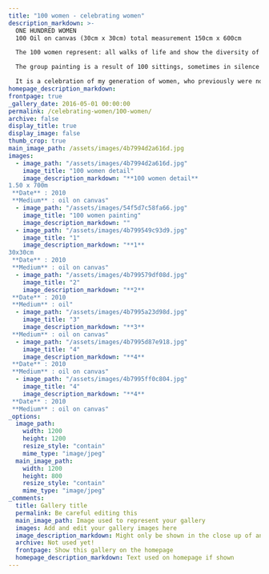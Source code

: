 ```yaml
---
title: "100 women - celebrating women"
description_markdown: >-
  ONE HUNDRED WOMEN
  100 Oil on canvas (30cm x 30cm) total measurement 150cm x 600cm

  The 100 women represent: all walks of life and show the diversity of Oxford, a city that draws people from all over the world.

  The group painting is a result of 100 sittings, sometimes in silence and sometimes involving an exchange of ideas, stories, family histories, tragedies and celebrations. Their stories are as diverse as their faces. There is no social hierarchy. Each is equal, each given her  own space and painted in black and white. In this one collective painting all our lifes’ journeys have come together.

  It is a celebration of my generation of women, who previously were not celebrated outside their domestic roles, and a recognition of the choices we have each made in our lives, careers and the place we live. 10 of the 100 women have experienced breast cancer.
homepage_description_markdown: 
frontpage: true
_gallery_date: 2016-05-01 00:00:00
permalink: /celebrating-women/100-women/
archive: false
display_title: true
display_image: false
thumb_crop: true
main_image_path: /assets/images/4b7994d2a616d.jpg
images:
  - image_path: "/assets/images/4b7994d2a616d.jpg"
    image_title: "100 women detail"
    image_description_markdown: "**100 women detail**  
1.50 x 700m  
 **Date** : 2010  
 **Medium** : oil on canvas"
  - image_path: "/assets/images/54f5d7c58fa66.jpg"
    image_title: "100 women painting"
    image_description_markdown: ""
  - image_path: "/assets/images/4b799549c93d9.jpg"
    image_title: "1"
    image_description_markdown: "**1**  
30x30cm  
 **Date** : 2010  
 **Medium** : oil on canvas"
  - image_path: "/assets/images/4b799579df08d.jpg"
    image_title: "2"
    image_description_markdown: "**2**  
 **Date** : 2010  
 **Medium** : oil"
  - image_path: "/assets/images/4b7995a23d98d.jpg"
    image_title: "3"
    image_description_markdown: "**3**  
 **Medium** : oil on canvas"
  - image_path: "/assets/images/4b7995d87e918.jpg"
    image_title: "4"
    image_description_markdown: "**4**  
 **Date** : 2010  
 **Medium** : oil on canvas"
  - image_path: "/assets/images/4b7995ff0c804.jpg"
    image_title: "4"
    image_description_markdown: "**4**  
 **Date** : 2010  
 **Medium** : oil on canvas"
_options:
  image_path:
    width: 1200
    height: 1200
    resize_style: "contain"
    mime_type: "image/jpeg"
  main_image_path:
    width: 1200
    height: 800
    resize_style: "contain"
    mime_type: "image/jpeg"
_comments:
  title: Gallery title
  permalink: Be careful editing this
  main_image_path: Image used to represent your gallery
  images: Add and edit your gallery images here
  image_description_markdown: Might only be shown in the close up of an image
  archive: Not used yet!
  frontpage: Show this gallery on the homepage
  homepage_description_markdown: Text used on homepage if shown
---
```


